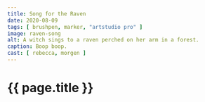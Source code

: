 ```yaml
---
title: Song for the Raven
date: 2020-08-09
tags: [ brushpen, marker, "artstudio pro" ]
image: raven-song
alt: A witch sings to a raven perched on her arm in a forest.
caption: Boop boop.
cast: [ rebecca, morgen ]
---
```

# {{ page.title }}
